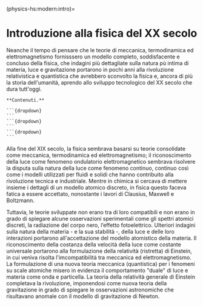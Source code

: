 (physics-hs:modern:intro)=
# Introduzione alla fisica del XX secolo

Neanche il tempo di pensare che le teorie di meccanica, termodinamica ed elettromagnetismo fornisssero un modello completo, soddisfacente e concluso della fisica, che indagini più dettagliate sulla natura pù intima di materia, luce e gravitazione portarono in pochi anni alla rivoluzione relativistica e quantistica che avrebbero sconvolto la fisica e, ancora di più la storia dell'umanità, aprendo allo sviluppo tecnologico del XX secolo che dura tutt'oggi.

````{only} html
**Contenuti.**

```{dropdown}
```
```{dropdown}
```
```{dropdown}
```

````

<!-- LLM summary + my updates -->
Alla fine del XIX secolo, la fisica sembrava basarsi su teorie consolidate come meccanica, termodinamica ed elettromagnetismo; il riconoscimento della luce come fenomeno ondulatorio elettromagnetico sembrava risolvere la disputa sulla natura della luce come fenomeno continuo, continuo così come i modelli utilizzati per fluidi e solidi che hanno contribuito alla rivoluzione tecnica e industriale. Mentre in chimica si cercava di mettere insieme i dettagli di un modello atomico discreto, in fisica questo faceva fatica a essere accettato, nonostante i lavori di Clausius, Maxwell e Boltzmann.

Tuttavia, le teorie sviluppate non erano tra di loro compatibili e non erano in grado di spiegare alcune osservazioni sperimentali come gli spettri atomici discreti, la radiazione del corpo nero, l’effetto fotoelettrico. Ulteriori indagini sulla natura della materia - e la sua stabilità -, della luce e delle loro interazioni portarono all'accettazione del modello atomistico della materia.
Il riconoscimento della costanza della velocità della luce come costante universale portarono alla formulazione della relatività (ristretta) di Einstein, in cui veniva risolta l'imcompatibilità tra meccanica ed elettromagnetismo. La formulazione di una nuova teoria meccanica (quantistica) per i fenomeni su scale atomiche misero in evidenza il comportamento "duale" di luce e materia come onda e particella.
La teoria della relatività generale di Einstein completava la rivoluzione, imponendosi come nuova teoria della gravitazione in grado di spiegare le osservazioni astronomiche che risultavano anomale con il modello di gravitazione di Newton.



<!-- original version
Alla fine del XIX secolo, la fisica ha a disposizione alcune teorie mature - meccanica, teromdinamica, ed eletteromagnetismo - per la descrizione e la previsione di fenomeni fisicie applicazioni di successo.

L'identificazione della luce come fenomeno ondulatorio sembra poi fornire una risposta definitiva all'indagine sulla natura della luce. Un modello continuo della luce si accompagna ai modelli continui usati in meccanica per la descrizione dei fluidi e dei solidi che, insieme alla termodinamica hanno permesso il forte progresso tecnico e industriale del secolo.

Il modello atomico, discreto, della natura sembra evidente ai chimici, ma fatica a trovare spazio in fisica.

Ma quando sembra che la materia abbia raggiunto uno stato definitivo, si iniziano a intravvedere delle crepe con nuove esperienze che non riescono ad essere spiegate con le teorie formulate fino ad allora: effetti di interazione materia/elettricità  (piezoelettrico, Peltier,...), luce/materia (spettro di corpo nero, effetto fotoelettrico), spettri di assorbimento ed emissione discreti, fluorescenza e fosforescenza. A queste esperienze, si aggiunge l'incompatibilità tra la teoria meccanica classica e l'elettromagnetismo (che porterà alla relatività ristretta) e alcune osservazioni astronomiche (precessione perielio di Mercurio) sono discordi con la teoria classica della gravitazione di Newton (e questo porterà alla relatività generale).

Nuove e più approfondite indagini sulla natura della materia e della luce e sulla loro interazione, condurranno all'affermazione di una nuova meccanica, a una nuova teoria della gravitazione e all'affermazione del modello atomico della materia (approccio di meccanica statistica): a partire dall'indagine sulla stabilità della materia (la radioattività) verranno formulati modelli di atomo, e successivamente a una teoria in grado di descrivere i fenomeni a livello atomico: la meccanica quantistica. 
-->

<!-- LLM cleaned version
Alla fine del XIX secolo, la fisica dispone di teorie consolidate come la meccanica classica, la termodinamica e l’elettromagnetismo, che offrono strumenti efficaci per descrivere e prevedere fenomeni fisici e per sviluppare applicazioni tecnologiche di grande successo.

La luce, identificata come un fenomeno ondulatorio, sembra finalmente risolvere l’antico dibattito sulla sua natura. Questo modello continuo della luce si integra perfettamente con i modelli utilizzati in meccanica per descrivere fluidi e solidi, e insieme alla termodinamica, ha contribuito in modo determinante ai progressi tecnici e industriali del secolo.

Tuttavia, mentre la chimica adotta un modello discreto della materia basato sull’esistenza degli atomi, in fisica questa visione fatica a trovare piena accettazione.

Proprio quando sembra che la descrizione della materia sia ormai definitiva, iniziano a emergere risultati sperimentali che mettono in crisi le teorie consolidate. Tra questi, fenomeni di interazione tra materia ed elettricità (effetti piezoelettrico, Peltier), tra luce e materia (spettro del corpo nero, effetto fotoelettrico), spettri di assorbimento ed emissione discreti, fluorescenza e fosforescenza. A queste sfide si aggiunge l’incompatibilità tra la teoria meccanica classica e l’elettromagnetismo, che condurrà allo sviluppo della relatività ristretta, e alcune discrepanze nelle osservazioni astronomiche, come la precessione del perielio di Mercurio, che mettono in discussione la gravitazione newtoniana e preludono alla relatività generale.

Le indagini sempre più approfondite sulla natura della materia, della luce e della loro interazione condurranno a una vera rivoluzione scientifica. Da queste esplorazioni nasceranno una nuova meccanica, una teoria della gravitazione rinnovata e l'affermazione definitiva del modello atomico della materia, consolidato grazie all’approccio statistico. L’indagine sulla stabilità della materia e il fenomeno della radioattività apriranno la strada alla formulazione di modelli atomici e, infine, alla nascita di una teoria capace di descrivere i fenomeni su scala atomica: la meccanica quantistica.
-->

